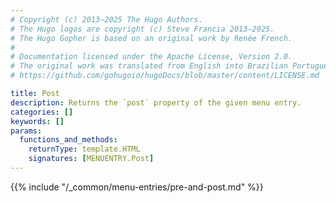 ```yaml
---
# Copyright (c) 2013–2025 The Hugo Authors.
# The Hugo logos are copyright (c) Steve Francia 2013–2025.
# The Hugo Gopher is based on an original work by Renée French.
#
# Documentation licensed under the Apache License, Version 2.0.
# The original work was translated from English into Brazilian Portuguese.
# https://github.com/gohugoio/hugoDocs/blob/master/content/LICENSE.md

title: Post
description: Returns the `post` property of the given menu entry.
categories: []
keywords: []
params:
  functions_and_methods:
    returnType: template.HTML
    signatures: [MENUENTRY.Post]
---
```


{{% include "/_common/menu-entries/pre-and-post.md" %}}
